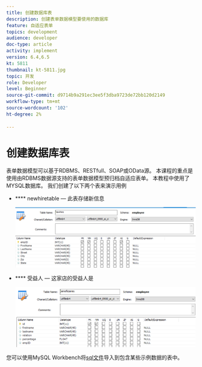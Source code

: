 ```yaml
---
title: 创建数据库表
description: 创建表单数据模型要使用的数据库
feature: 自适应表单
topics: development
audience: developer
doc-type: article
activity: implement
version: 6.4,6.5
kt: 5811
thumbnail: kt-5811.jpg
topic: 开发
role: Developer
level: Beginner
source-git-commit: d9714b9a291ec3ee5f3dba9723de72bb120d2149
workflow-type: tm+mt
source-wordcount: '102'
ht-degree: 2%

---
```



# 创建数据库表

表单数据模型可以基于RDBMS、RESTfull、SOAP或OData源。 本课程的重点是使用由RDBMS数据源支持的表单数据模型预归档自适应表单。 本教程中使用了MYSQL数据库。 我们创建了以下两个表来演示用例

* **** newhiretable — 此表存储新信息

   ![newhire](assets/newhire-table.png)


* **** 受益人 — 这家店的受益人是

   ![受益人](assets/beneficiaries-table.png)

您可以使用MySQL Workbench将[sql文件](assets/db-schema.sql)导入到包含某些示例数据的表中。